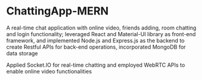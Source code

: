 ﻿# ChattingApp-MERN
A real-time chat application with online video, friends adding, room chatting and login functionality;
leveraged React and Material-UI library as front-end framework, and implemented Node.js and Express.js as the backend to create Restful APIs for back-end operations, incorporated MongoDB for data storage

Applied Socket.IO for real-time chatting and employed WebRTC APIs to enable online video functionalities
